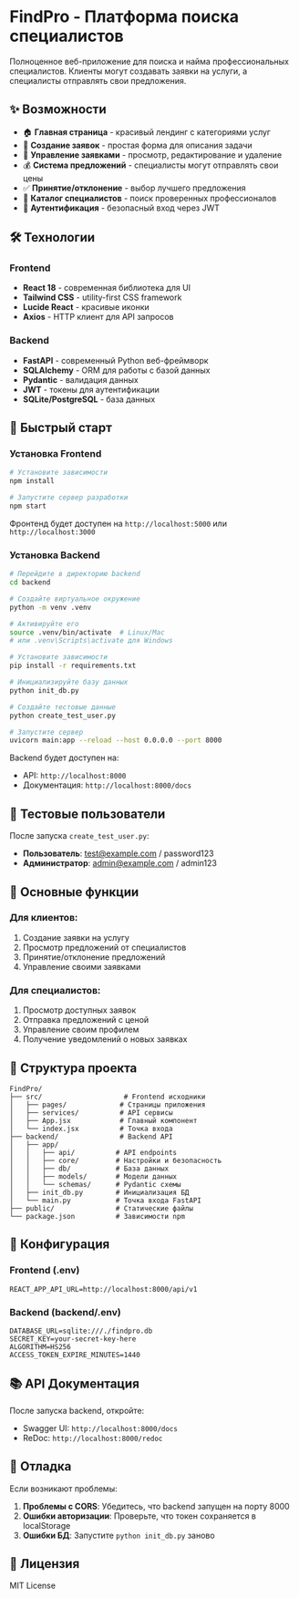 # FindPro - Платформа поиска специалистов

Полноценное веб-приложение для поиска и найма профессиональных специалистов. Клиенты могут создавать заявки на услуги, а специалисты отправлять свои предложения.

## ✨ Возможности

- 🏠 **Главная страница** - красивый лендинг с категориями услуг
- 📝 **Создание заявок** - простая форма для описания задачи
- 💼 **Управление заявками** - просмотр, редактирование и удаление
- 💰 **Система предложений** - специалисты могут отправлять свои цены
- ✅ **Принятие/отклонение** - выбор лучшего предложения
- 👥 **Каталог специалистов** - поиск проверенных профессионалов
- 🔐 **Аутентификация** - безопасный вход через JWT

## 🛠 Технологии

### Frontend
- **React 18** - современная библиотека для UI
- **Tailwind CSS** - utility-first CSS framework
- **Lucide React** - красивые иконки
- **Axios** - HTTP клиент для API запросов

### Backend
- **FastAPI** - современный Python веб-фреймворк
- **SQLAlchemy** - ORM для работы с базой данных
- **Pydantic** - валидация данных
- **JWT** - токены для аутентификации
- **SQLite/PostgreSQL** - база данных

## 🚀 Быстрый старт

### Установка Frontend

```bash
# Установите зависимости
npm install

# Запустите сервер разработки
npm start
```

Фронтенд будет доступен на `http://localhost:5000` или `http://localhost:3000`

### Установка Backend

```bash
# Перейдите в директорию backend
cd backend

# Создайте виртуальное окружение
python -m venv .venv

# Активируйте его
source .venv/bin/activate  # Linux/Mac
# или .venv\Scripts\activate для Windows

# Установите зависимости
pip install -r requirements.txt

# Инициализируйте базу данных
python init_db.py

# Создайте тестовые данные
python create_test_user.py

# Запустите сервер
uvicorn main:app --reload --host 0.0.0.0 --port 8000
```

Backend будет доступен на:
- API: `http://localhost:8000`
- Документация: `http://localhost:8000/docs`

## 📝 Тестовые пользователи

После запуска `create_test_user.py`:

- **Пользователь**: test@example.com / password123
- **Администратор**: admin@example.com / admin123

## 🎯 Основные функции

### Для клиентов:
1. Создание заявки на услугу
2. Просмотр предложений от специалистов
3. Принятие/отклонение предложений
4. Управление своими заявками

### Для специалистов:
1. Просмотр доступных заявок
2. Отправка предложений с ценой
3. Управление своим профилем
4. Получение уведомлений о новых заявках

## 📂 Структура проекта

```
FindPro/
├── src/                    # Frontend исходники
│   ├── pages/             # Страницы приложения
│   ├── services/          # API сервисы
│   ├── App.jsx            # Главный компонент
│   └── index.jsx          # Точка входа
├── backend/               # Backend API
│   ├── app/
│   │   ├── api/          # API endpoints
│   │   ├── core/         # Настройки и безопасность
│   │   ├── db/           # База данных
│   │   ├── models/       # Модели данных
│   │   └── schemas/      # Pydantic схемы
│   ├── init_db.py        # Инициализация БД
│   └── main.py           # Точка входа FastAPI
├── public/               # Статические файлы
└── package.json          # Зависимости npm
```

## 🔧 Конфигурация

### Frontend (.env)
```env
REACT_APP_API_URL=http://localhost:8000/api/v1
```

### Backend (backend/.env)
```env
DATABASE_URL=sqlite:///./findpro.db
SECRET_KEY=your-secret-key-here
ALGORITHM=HS256
ACCESS_TOKEN_EXPIRE_MINUTES=1440
```

## 📚 API Документация

После запуска backend, откройте:
- Swagger UI: `http://localhost:8000/docs`
- ReDoc: `http://localhost:8000/redoc`

## 🐛 Отладка

Если возникают проблемы:

1. **Проблемы с CORS**: Убедитесь, что backend запущен на порту 8000
2. **Ошибки авторизации**: Проверьте, что токен сохраняется в localStorage
3. **Ошибки БД**: Запустите `python init_db.py` заново

## 📄 Лицензия

MIT License
